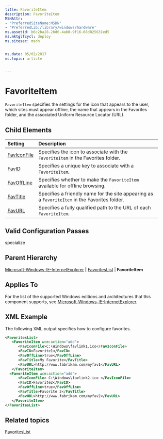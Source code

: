 ```yaml
---
title: FavoriteItem
description: FavoriteItem
MSHAttr:
- 'PreferredSiteName:MSDN'
- 'PreferredLib:/library/windows/hardware'
ms.assetid: b6c2ba28-2bd6-4ab0-9f16-68d025631ed5
ms.mktglfcycl: deploy
ms.sitesec: msdn


ms.date: 05/02/2017
ms.topic: article


---
```

# FavoriteItem

`FavoriteItem` specifies the settings for the icon that appears to the user, which sites must appear offline, the name that appears in the Favorites folder, and the associated Uniform Resource Locator (URL).

## Child Elements

| Setting                 | Description                                                                           |
|:------------------------|:--------------------------------------------------------------------------------------|
| [FavIconFile](microsoft-windows-ie-internetexplorer-favoriteslist-favoriteitem-faviconfile.md) | Specifies the icon to associate with the <code>FavoriteItem</code> in the Favorites folder. |
| [FavID](microsoft-windows-ie-internetexplorer-favoriteslist-favoriteitem-favid.md) | Specifies a unique key to associate with a <code>FavoriteItem</code>. |
| [FavOffLine](microsoft-windows-ie-internetexplorer-favoriteslist-favoriteitem-favoffline.md) | Specifies whether to make the <code>FavoriteItem</code> available for offline browsing. |
| [FavTitle](microsoft-windows-ie-internetexplorer-favoriteslist-favoriteitem-favtitle.md) | Specifies a friendly name for the site appearing as a <code>FavoriteItem</code> in the Favorites folder. |
| [FavURL](microsoft-windows-ie-internetexplorer-favoriteslist-favoriteitem-favurl.md) | Specifies a fully qualified path to the URL of each <code>FavoriteItem</code>. |

## Valid Configuration Passes

specialize

## Parent Hierarchy

[Microsoft-Windows-IE-InternetExplorer](microsoft-windows-ie-internetexplorer.md) | [FavoritesList](microsoft-windows-ie-internetexplorer-favoriteslist.md) | **FavoriteItem**

## Applies To

For the list of the supported Windows editions and architectures that this component supports, see [Microsoft-Windows-IE-InternetExplorer](microsoft-windows-ie-internetexplorer.md).

## XML Example

The following XML output specifies how to configure favorites.

```XML
<FavoritesList>
   <FavoriteItem wcm:action="add">
      <FavIconFile>C:\Windows\favlink1.ico</FavIconFile>
      <FavID>Favorite1</FavID>
      <FavOffLine>true</FavOffLine>
      <FavTitle>My Favorite</FavTitle>
      <FavURL>http://www.fabrikam.com/myfav1</FavURL>
   </FavoriteItem>
  <FavoriteItem wcm:action="add">
      <FavIconFile> C:\Windows\favlink2.ico </FavIconFile>
      <FavID>Favorite2</FavID>
      <FavOffLine>true</FavOffLine>
      <FavTitle>Favorite 2</FavTitle>
      <FavURL>http://www.fabrikam.com/myfav2</FavURL>
   </FavoriteItem>
</FavoritesList>
```

## Related topics

[FavoritesList](microsoft-windows-ie-internetexplorer-favoriteslist.md)
